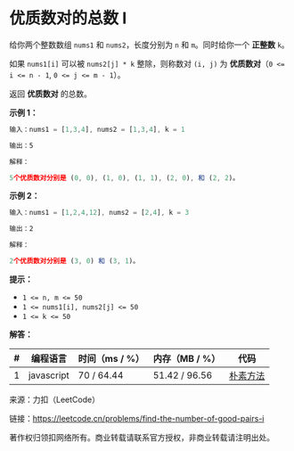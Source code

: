 # 优质数对的总数 I

给你两个整数数组 `nums1` 和 `nums2`，长度分别为 `n` 和 `m`。同时给你一个 **正整数** `k`。

如果 `nums1[i]` 可以被 `nums2[j] * k` 整除，则称数对 `(i, j)` 为 **优质数对**（`0 <= i <= n - 1`, `0 <= j <= m - 1`）。

返回 **优质数对** 的总数。

**示例 1：**

``` javascript
输入：nums1 = [1,3,4], nums2 = [1,3,4], k = 1

输出：5

解释：

5个优质数对分别是 (0, 0), (1, 0), (1, 1), (2, 0), 和 (2, 2)。
```

**示例 2：**

``` javascript
输入：nums1 = [1,2,4,12], nums2 = [2,4], k = 3

输出：2

解释：

2个优质数对分别是 (3, 0) 和 (3, 1)。
```

**提示：**

- `1 <= n, m <= 50`
- `1 <= nums1[i], nums2[j] <= 50`
- `1 <= k <= 50`

**解答：**

**#**|**编程语言**|**时间（ms / %）**|**内存（MB / %）**|**代码**
--|--|--|--|--
1|javascript|70 / 64.44|51.42 / 96.56|[朴素方法](./javascript/ac_v1.js)

来源：力扣（LeetCode）

链接：https://leetcode.cn/problems/find-the-number-of-good-pairs-i

著作权归领扣网络所有。商业转载请联系官方授权，非商业转载请注明出处。
